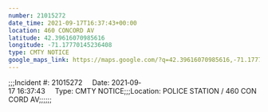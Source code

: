 ```yaml
---
number: 21015272
date_time: 2021-09-17T16:37:43+00:00
location: 460 CONCORD AV
latitude: 42.39616070985616
longitude: -71.17770145236408
type: CMTY NOTICE
google_maps_link: https://maps.google.com/?q=42.39616070985616,-71.17770145236408
---
```


;;;Incident #: 21015272     Date: 2021‐09‐17 16:37:43     Type: CMTY NOTICE;;;Location: POLICE STATION / 460 CONCORD AV;;;;;;
